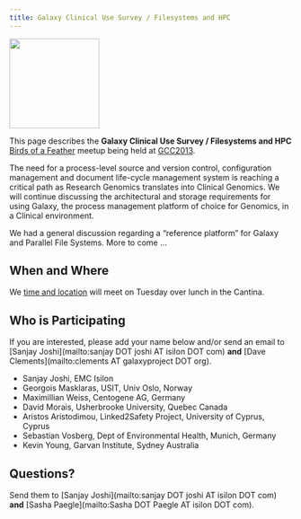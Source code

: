 ```yaml
---
title: Galaxy Clinical Use Survey / Filesystems and HPC
---
```

<slot name="events/gcc2013/header" />



<slot name="events/gcc2013/linkbox" />
<slot name="events/gcc2013/bof/linkbox" />

<div class='left'><a href='/src/events/gcc2013/bof/index.md'><img src="/src/images/logos/GCC2013BoFLogo.png" alt="" width="160" /></a></div>

This page describes the **Galaxy Clinical Use Survey / Filesystems and HPC** [Birds of a Feather](/src/events/gcc2013/bof/index.md) meetup being held at [GCC2013](/src/events/gcc2013/index.md).

The need for a process-level source and version control, configuration management and document life-cycle management system is reaching a critical path as Research Genomics translates into Clinical Genomics. We will continue discussing the architectural and storage requirements for using Galaxy, the process management platform of choice for Genomics, in a Clinical environment.

We had a general discussion regarding a “reference platform” for Galaxy and Parallel File Systems.  More to come ...

## When and Where

We [time and location](/src/events/gcc2013/bof/index.md#bof-schedule) will meet on Tuesday over lunch in the Cantina.

## Who is Participating

If you are interested, please add your name below and/or send an email to [Sanjay Joshi](mailto:sanjay DOT joshi AT isilon DOT com) **and** [Dave Clements](mailto:clements AT galaxyproject DOT org).

* Sanjay Joshi, EMC Isilon
* Georgois Masklaras, USIT, Univ Oslo, Norway
* Maximillian Weiss, Centogene AG, Germany
* David Morais, Usherbrooke University, Quebec Canada
* Aristos Aristodimou, Linked2Safety Project, University of Cyprus, Cyprus
* Sebastian Vosberg, Dept of Environmental Health, Munich, Germany
* Kevin Young, Garvan Institute, Sydney Australia

## Questions?

Send them to [Sanjay Joshi](mailto:sanjay DOT joshi AT isilon DOT com) **and** [Sasha Paegle](mailto:Sasha DOT Paegle AT isilon DOT com).
